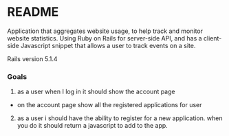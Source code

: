 # README
Application that aggregates website usage, to help track and monitor website statistics. Using Ruby on Rails for server-side API, and has a client-side Javascript snippet that allows a user to track events on a site.

Rails version 5.1.4

### Goals
1. as a user when I log in it should show the account page
  * on the account page show all the registered applications for user
2. as a user i should have the ability to register for a new application. when you do it should return a javascript to add to the app.
